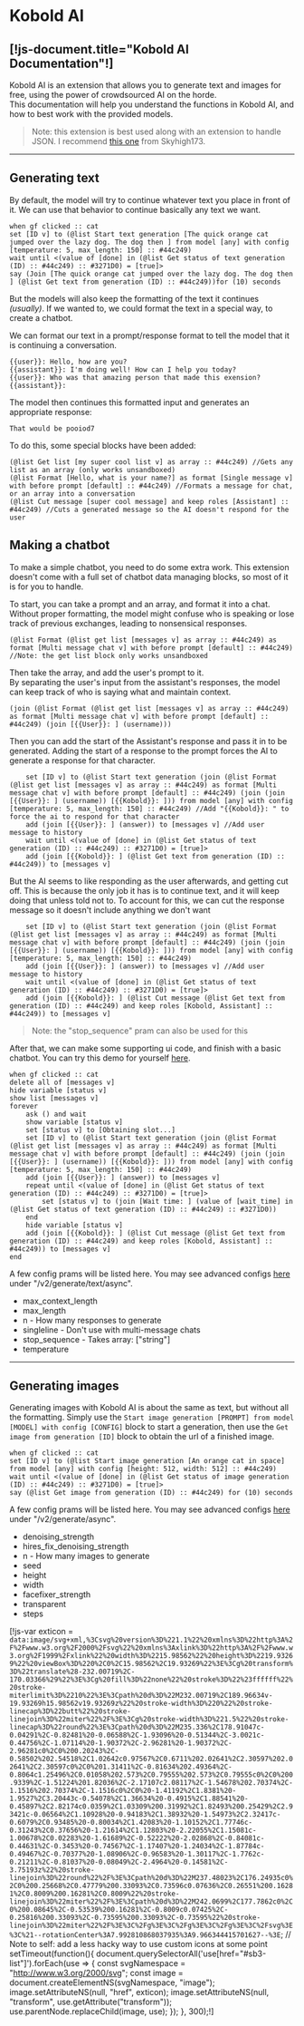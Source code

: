 # Kobold AI
[!js-document.title="Kobold AI Documentation"!]
---

Kobold AI is an extension that allows you to generate text and images for free, using the power of crowdsourced AI on the horde. <br>
This documentation will help you understand the functions in Kobold AI, and how to best work with the provided models.

> Note: this extension is best used along with an extension to handle JSON.
> I recommend [this one](https://extensions.turbowarp.org/Skyhigh173/json.js) from Skyhigh173.

---

## Generating text
By default, the model will try to continue whatever text you place in front of it. We can use that behavior to continue basically any text we want.

```scratch3
when gf clicked :: cat
set [ID v] to (@list Start text generation [The quick orange cat jumped over the lazy dog. The dog then ] from model [any] with config [temperature: 5, max_length: 150] :: #44c249)
wait until <(value of [done] in (@list Get status of text generation (ID) :: #44c249) :: #3271D0) = [true]>
say (Join [The quick orange cat jumped over the lazy dog. The dog then ] (@list Get text from generation (ID) :: #44c249))for (10) seconds
```

But the models will also keep the formatting of the text it continues _<light>(usually)</light>_.
If we wanted to, we could format the text in a special way, to create a chatbot.

We can format our text in a prompt/response format to tell the model that it is continuing a conversation.
```text
{{user}}: Hello, how are you?
{{assistant}}: I'm doing well! How can I help you today?
{{user}}: Who was that amazing person that made this exension?
{{assistant}}: 
```

The model then continues this formatted input and generates an appropriate response:
```text
That would be pooiod7
```

To do this, some special blocks have been added:
```scratch3
(@list Get list [my super cool list v] as array :: #44c249) //Gets any list as an array (only works unsandboxed)
(@list Format [Hello, what is your name?] as format [Single message v] with before prompt [default] :: #44c249) //Formats a message for chat, or an array into a conversation
(@list Cut message [super cool message] and keep roles [Assistant] :: #44c249) //Cuts a generated message so the AI doesn't respond for the user
```

## Making a chatbot
To make a simple chatbot, you need to do some extra work.
This extension doesn't come with a full set of chatbot data managing blocks, so most of it is for you to handle.

To start, you can take a prompt and an array, and format it into a chat. <br>
Without proper formatting, the model might confuse who is speaking or lose track of previous exchanges, leading to nonsensical responses. 
```scratch3
(@list Format (@list get list [messages v] as array :: #44c249) as format [Multi message chat v] with before prompt [default] :: #44c249)
//Note: the get list block only works unsandboxed
```

Then take the array, and add the user's prompt to it. <br>
By separating the user's input from the assistant's responses, the model can keep track of who is saying what and maintain context.
```scratch3
(join (@list Format (@list get list [messages v] as array :: #44c249) as format [Multi message chat v] with before prompt [default] :: #44c249) (join [{{User}}: ] (username)))
```

Then you can add the start of the Assistant's response and pass it in to be generated.
Adding the start of a response to the prompt forces the AI to generate a response for that character.
```scratch3
	set [ID v] to (@list Start text generation (join (@list Format (@list get list [messages v] as array :: #44c249) as format [Multi message chat v] with before prompt [default] :: #44c249) (join (join [{{User}}: ] (username)) [{{Kobold}}: ])) from model [any] with config [temperature: 5, max_length: 150] :: #44c249) //Add "{{Kobold}}: " to force the ai to respond for that character
	add (join [{{User}}: ] (answer)) to [messages v] //Add user message to history
	wait until <(value of [done] in (@list Get status of text generation (ID) :: #44c249) :: #3271D0) = [true]>
    add (join [{{Kobold}}: ] (@list Get text from generation (ID) :: #44c249)) to [messages v]
```

But the AI seems to like responding as the user afterwards, and getting cut off.
This is because the only job it has is to continue text, and it will keep doing that unless told not to.
To account for this, we can cut the response message so it doesn't include anything we don't want
```scratch3
	set [ID v] to (@list Start text generation (join (@list Format (@list get list [messages v] as array :: #44c249) as format [Multi message chat v] with before prompt [default] :: #44c249) (join (join [{{User}}: ] (username)) [{{Kobold}}: ])) from model [any] with config [temperature: 5, max_length: 150] :: #44c249)
	add (join [{{User}}: ] (answer)) to [messages v] //Add user message to history
	wait until <(value of [done] in (@list Get status of text generation (ID) :: #44c249) :: #3271D0) = [true]>
    add (join [{{Kobold}}: ] (@list Cut message (@list Get text from generation (ID) :: #44c249) and keep roles [Kobold, Assistant] :: #44c249)) to [messages v]
```

> Note: the "stop_sequence" pram can also be used for this

After that, we can make some supporting ui code, and finish with a basic chatbot.
You can try this demo for yourself [here](https://studio.penguinmod.com/fullscreen.html?project_url=https://p7scratchextensions.pages.dev/ext/KoboldAI/examples/simple.pmp).
```scratch3
when gf clicked :: cat
delete all of [messages v]
hide variable [status v]
show list [messages v]
forever
	ask () and wait
	show variable [status v]
	set [status v] to [Obtaining slot...]
	set [ID v] to (@list Start text generation (join (@list Format (@list get list [messages v] as array :: #44c249) as format [Multi message chat v] with before prompt [default] :: #44c249) (join (join [{{User}}: ] (username)) [{{Kobold}}: ])) from model [any] with config [temperature: 5, max_length: 150] :: #44c249)
	add (join [{{User}}: ] (answer)) to [messages v]
	repeat until <(value of [done] in (@list Get status of text generation (ID) :: #44c249) :: #3271D0) = [true]>
		set [status v] to (join [Wait time: ] (value of [wait_time] in (@list Get status of text generation (ID) :: #44c249) :: #3271D0))
	end
	hide variable [status v]
	add (join [{{Kobold}}: ] (@list Cut message (@list Get text from generation (ID) :: #44c249) and keep roles [Kobold, Assistant] :: #44c249)) to [messages v]
end
```

A few config prams will be listed here. You may see advanced configs [here](//stablehorde.net/api) under "/v2/generate/text/async".
- max_context_length
- max_length
- n - How many responses to generate
- singleline - Don't use with multi-message chats
- stop_sequence - Takes array: ["string"]
- temperature

---
 
## Generating images
Generating images with Kobold AI is about the same as text, but without all the formatting.
Simply use the `Start image generation [PROMPT] from model [MODEL] with config [CONFIG]` block to start a generation, 
then use the `Get image from generation [ID]` block to obtain the url of a finished image.

```scratch3
when gf clicked :: cat
set [ID v] to (@list Start image generation [An orange cat in space] from model [any] with config [height: 512, width: 512] :: #44c249)
wait until <(value of [done] in (@list Get status of image generation (ID) :: #44c249) :: #3271D0) = [true]>
say (@list Get image from generation (ID) :: #44c249) for (10) seconds
```

A few config prams will be listed here. You may see advanced configs [here](//stablehorde.net/api) under "/v2/generate/async".
- denoising_strength
- hires_fix_denoising_strength
- n - How many images to generate
- seed
- height
- width
- facefixer_strength
- transparent
- steps

[!js-var exticon = `data:image/svg+xml,%3Csvg%20version%3D%221.1%22%20xmlns%3D%22http%3A%2F%2Fwww.w3.org%2F2000%2Fsvg%22%20xmlns%3Axlink%3D%22http%3A%2F%2Fwww.w3.org%2F1999%2Fxlink%22%20width%3D%2215.98562%22%20height%3D%2219.93269%22%20viewBox%3D%220%2C0%2C15.98562%2C19.93269%22%3E%3Cg%20transform%3D%22translate%28-232.00719%2C-170.03366%29%22%3E%3Cg%20fill%3D%22none%22%20stroke%3D%22%23ffffff%22%20stroke-miterlimit%3D%2210%22%3E%3Cpath%20d%3D%22M232.00719%2C189.96634v-19.93269h15.98562v19.93269z%22%20stroke-width%3D%220%22%20stroke-linecap%3D%22butt%22%20stroke-linejoin%3D%22miter%22%2F%3E%3Cg%20stroke-width%3D%221.5%22%20stroke-linecap%3D%22round%22%3E%3Cpath%20d%3D%22M235.336%2C178.91047c-0.04291%2C-0.82481%20-0.06588%2C-1.93096%20-0.51344%2C-3.0021c-0.44756%2C-1.07114%20-1.90372%2C-2.96281%20-1.90372%2C-2.96281c0%2C0%200.20243%2C-0.58502%202.54518%2C1.02642c0.97567%2C0.6711%202.02641%2C2.30597%202.02641%2C2.30597c0%2C0%201.31411%2C-0.81634%202.49364%2C-0.8064c1.25496%2C0.01058%202.573%2C0.79555%202.573%2C0.79555c0%2C0%200.9339%2C-1.51224%201.82036%2C-2.17107c2.08117%2C-1.54678%202.70374%2C-1.1516%202.70374%2C-1.1516c0%2C0%20-1.41192%2C1.8381%20-1.9527%2C3.20443c-0.54078%2C1.36634%20-0.4915%2C1.88541%20-0.45897%2C2.82174c0.0359%2C1.03309%200.31992%2C1.82493%200.25429%2C2.93421c-0.06564%2C1.10928%20-0.94183%2C1.38932%20-1.54973%2C2.32417c-0.6079%2C0.93485%20-0.80034%2C1.42083%20-1.10152%2C1.77746c-0.31243%2C0.37656%20-1.21614%2C1.12803%20-2.22055%2C1.15081c-1.00678%2C0.02283%20-1.61689%2C-0.52222%20-2.02868%2C-0.84081c-0.44631%2C-0.3453%20-0.74567%2C-1.17407%20-1.24034%2C-1.87784c-0.49467%2C-0.70377%20-1.08906%2C-0.96583%20-1.30117%2C-1.7762c-0.21211%2C-0.81037%20-0.08049%2C-2.4964%20-0.14581%2C-3.75193z%22%20stroke-linejoin%3D%22round%22%2F%3E%3Cpath%20d%3D%22M237.48023%2C176.24935c0%2C0%200.25668%2C0.47779%200.33093%2C0.73596c0.07636%2C0.26551%200.16281%2C0.8009%200.16281%2C0.8009%22%20stroke-linejoin%3D%22miter%22%2F%3E%3Cpath%20d%3D%22M242.0699%2C177.7862c0%2C0%200.08645%2C-0.53539%200.16281%2C-0.8009c0.07425%2C-0.25816%200.33093%2C-0.73595%200.33093%2C-0.73595%22%20stroke-linejoin%3D%22miter%22%2F%3E%3C%2Fg%3E%3C%2Fg%3E%3C%2Fg%3E%3C%2Fsvg%3E%3C%21--rotationCenter%3A7.992810868037935%3A9.966344415701627--%3E`;
// Note to self: add a less hacky way to use custom icons at some point
setTimeout(function(){
document.querySelectorAll('use[href="#sb3-list"]').forEach(use => {
    const svgNamespace = "http://www.w3.org/2000/svg";
    const image = document.createElementNS(svgNamespace, "image");
    image.setAttributeNS(null, "href", exticon);
    image.setAttributeNS(null, "transform", use.getAttribute("transform"));
    use.parentNode.replaceChild(image, use);
});
}, 300);!]
